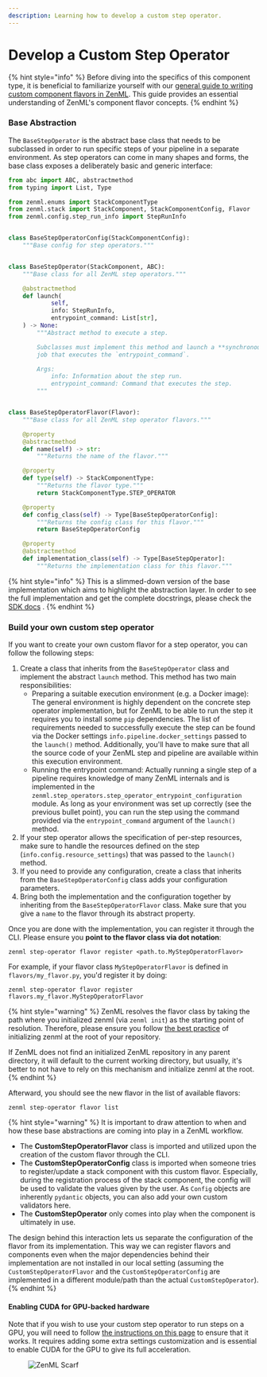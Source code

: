 ```yaml
---
description: Learning how to develop a custom step operator.
---
```


# Develop a Custom Step Operator

{% hint style="info" %}
Before diving into the specifics of this component type, it is beneficial to familiarize yourself with our [general guide to writing custom component flavors in ZenML](../../how-to/infrastructure-deployment/stack-deployment/implement-a-custom-stack-component.md). This guide provides an essential understanding of ZenML's component flavor concepts.
{% endhint %}

### Base Abstraction

The `BaseStepOperator` is the abstract base class that needs to be subclassed in order to run specific steps of your pipeline in a separate environment. As step operators can come in many shapes and forms, the base class exposes a deliberately basic and generic interface:

```python
from abc import ABC, abstractmethod
from typing import List, Type

from zenml.enums import StackComponentType
from zenml.stack import StackComponent, StackComponentConfig, Flavor
from zenml.config.step_run_info import StepRunInfo


class BaseStepOperatorConfig(StackComponentConfig):
    """Base config for step operators."""


class BaseStepOperator(StackComponent, ABC):
    """Base class for all ZenML step operators."""

    @abstractmethod
    def launch(
            self,
            info: StepRunInfo,
            entrypoint_command: List[str],
    ) -> None:
        """Abstract method to execute a step.

        Subclasses must implement this method and launch a **synchronous**
        job that executes the `entrypoint_command`.

        Args:
            info: Information about the step run.
            entrypoint_command: Command that executes the step.
        """


class BaseStepOperatorFlavor(Flavor):
    """Base class for all ZenML step operator flavors."""

    @property
    @abstractmethod
    def name(self) -> str:
        """Returns the name of the flavor."""

    @property
    def type(self) -> StackComponentType:
        """Returns the flavor type."""
        return StackComponentType.STEP_OPERATOR

    @property
    def config_class(self) -> Type[BaseStepOperatorConfig]:
        """Returns the config class for this flavor."""
        return BaseStepOperatorConfig

    @property
    @abstractmethod
    def implementation_class(self) -> Type[BaseStepOperator]:
        """Returns the implementation class for this flavor."""
```

{% hint style="info" %}
This is a slimmed-down version of the base implementation which aims to highlight the abstraction layer. In order to see the full implementation and get the complete docstrings, please check the [SDK docs](https://sdkdocs.zenml.io/latest/core\_code\_docs/core-step\_operators/#zenml.step\_operators.base\_step\_operator.BaseStepOperator) .
{% endhint %}

### Build your own custom step operator

If you want to create your own custom flavor for a step operator, you can follow the following steps:

1. Create a class that inherits from the `BaseStepOperator` class and implement the abstract `launch` method. This method has two main responsibilities:
   * Preparing a suitable execution environment (e.g. a Docker image): The general environment is highly dependent on the concrete step operator implementation, but for ZenML to be able to run the step it requires you to install some `pip` dependencies. The list of requirements needed to successfully execute the step can be found via the Docker settings `info.pipeline.docker_settings` passed to the `launch()` method. Additionally, you'll have to make sure that all the source code of your ZenML step and pipeline are available within this execution environment.
   * Running the entrypoint command: Actually running a single step of a pipeline requires knowledge of many ZenML internals and is implemented in the `zenml.step_operators.step_operator_entrypoint_configuration` module. As long as your environment was set up correctly (see the previous bullet point), you can run the step using the command provided via the `entrypoint_command` argument of the `launch()` method.
2. If your step operator allows the specification of per-step resources, make sure to handle the resources defined on the step (`info.config.resource_settings`) that was passed to the `launch()` method.
3. If you need to provide any configuration, create a class that inherits from the `BaseStepOperatorConfig` class adds your configuration parameters.
4. Bring both the implementation and the configuration together by inheriting from the `BaseStepOperatorFlavor` class. Make sure that you give a `name` to the flavor through its abstract property.

Once you are done with the implementation, you can register it through the CLI. Please ensure you **point to the flavor class via dot notation**:

```shell
zenml step-operator flavor register <path.to.MyStepOperatorFlavor>
```

For example, if your flavor class `MyStepOperatorFlavor` is defined in `flavors/my_flavor.py`, you'd register it by doing:

```shell
zenml step-operator flavor register flavors.my_flavor.MyStepOperatorFlavor
```

{% hint style="warning" %}
ZenML resolves the flavor class by taking the path where you initialized zenml (via `zenml init`) as the starting point of resolution. Therefore, please ensure you follow [the best practice](../../how-to/setting-up-a-project-repository/best-practices.md) of initializing zenml at the root of your repository.

If ZenML does not find an initialized ZenML repository in any parent directory, it will default to the current working directory, but usually, it's better to not have to rely on this mechanism and initialize zenml at the root.
{% endhint %}

Afterward, you should see the new flavor in the list of available flavors:

```shell
zenml step-operator flavor list
```

{% hint style="warning" %}
It is important to draw attention to when and how these base abstractions are coming into play in a ZenML workflow.

* The **CustomStepOperatorFlavor** class is imported and utilized upon the creation of the custom flavor through the CLI.
* The **CustomStepOperatorConfig** class is imported when someone tries to register/update a stack component with this custom flavor. Especially, during the registration process of the stack component, the config will be used to validate the values given by the user. As `Config` objects are inherently `pydantic` objects, you can also add your own custom validators here.
* The **CustomStepOperator** only comes into play when the component is ultimately in use.

The design behind this interaction lets us separate the configuration of the flavor from its implementation. This way we can register flavors and components even when the major dependencies behind their implementation are not installed in our local setting (assuming the `CustomStepOperatorFlavor` and the `CustomStepOperatorConfig` are implemented in a different module/path than the actual `CustomStepOperator`).
{% endhint %}

#### Enabling CUDA for GPU-backed hardware

Note that if you wish to use your custom step operator to run steps on a GPU, you will need to follow [the instructions on this page](../../how-to/pipeline-development/training-with-gpus/README.md) to ensure that it works. It requires adding some extra settings customization and is essential to enable CUDA for the GPU to give its full acceleration.

<figure><img src="https://static.scarf.sh/a.png?x-pxid=f0b4f458-0a54-4fcd-aa95-d5ee424815bc" alt="ZenML Scarf"><figcaption></figcaption></figure>

